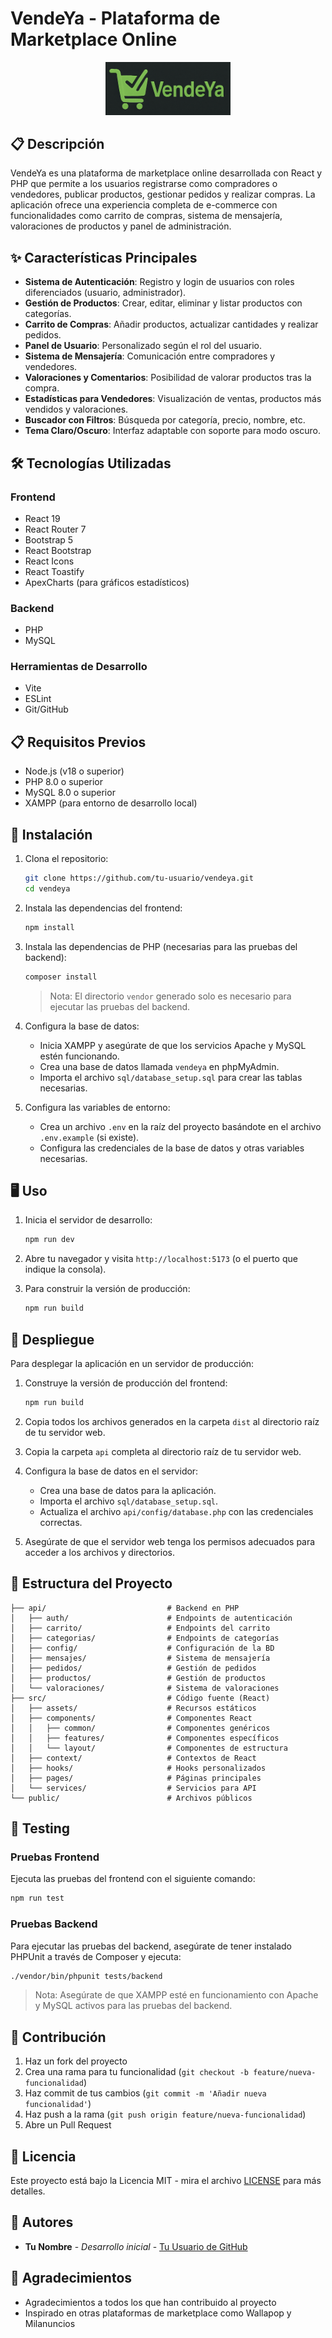 # VendeYa - Plataforma de Marketplace Online

<p align="center">
  <img src="./src/assets/VendeYa_Logo.png" alt="VendeYa Logo" width="200">
</p>

## 📋 Descripción

VendeYa es una plataforma de marketplace online desarrollada con React y PHP que permite a los usuarios registrarse como compradores o vendedores, publicar productos, gestionar pedidos y realizar compras. La aplicación ofrece una experiencia completa de e-commerce con funcionalidades como carrito de compras, sistema de mensajería, valoraciones de productos y panel de administración.

## ✨ Características Principales

- **Sistema de Autenticación**: Registro y login de usuarios con roles diferenciados (usuario, administrador).
- **Gestión de Productos**: Crear, editar, eliminar y listar productos con categorías.
- **Carrito de Compras**: Añadir productos, actualizar cantidades y realizar pedidos.
- **Panel de Usuario**: Personalizado según el rol del usuario.
- **Sistema de Mensajería**: Comunicación entre compradores y vendedores.
- **Valoraciones y Comentarios**: Posibilidad de valorar productos tras la compra.
- **Estadísticas para Vendedores**: Visualización de ventas, productos más vendidos y valoraciones.
- **Buscador con Filtros**: Búsqueda por categoría, precio, nombre, etc.
- **Tema Claro/Oscuro**: Interfaz adaptable con soporte para modo oscuro.

## 🛠️ Tecnologías Utilizadas

### Frontend
- React 19
- React Router 7
- Bootstrap 5
- React Bootstrap
- React Icons
- React Toastify
- ApexCharts (para gráficos estadísticos)

### Backend
- PHP
- MySQL

### Herramientas de Desarrollo
- Vite
- ESLint
- Git/GitHub

## 📋 Requisitos Previos

- Node.js (v18 o superior)
- PHP 8.0 o superior
- MySQL 8.0 o superior
- XAMPP (para entorno de desarrollo local)

## 🚀 Instalación

1. Clona el repositorio:
   ```bash
   git clone https://github.com/tu-usuario/vendeya.git
   cd vendeya
   ```

2. Instala las dependencias del frontend:
   ```bash
   npm install
   ```

3. Instala las dependencias de PHP (necesarias para las pruebas del backend):
   ```bash
   composer install
   ```
   > Nota: El directorio `vendor` generado solo es necesario para ejecutar las pruebas del backend.

4. Configura la base de datos:
   - Inicia XAMPP y asegúrate de que los servicios Apache y MySQL estén funcionando.
   - Crea una base de datos llamada `vendeya` en phpMyAdmin.
   - Importa el archivo `sql/database_setup.sql` para crear las tablas necesarias.

5. Configura las variables de entorno:
   - Crea un archivo `.env` en la raíz del proyecto basándote en el archivo `.env.example` (si existe).
   - Configura las credenciales de la base de datos y otras variables necesarias.

## 🖥️ Uso

1. Inicia el servidor de desarrollo:
   ```bash
   npm run dev
   ```

2. Abre tu navegador y visita `http://localhost:5173` (o el puerto que indique la consola).

3. Para construir la versión de producción:
   ```bash
   npm run build
   ```

## 🚀 Despliegue

Para desplegar la aplicación en un servidor de producción:

1. Construye la versión de producción del frontend:
   ```bash
   npm run build
   ```

2. Copia todos los archivos generados en la carpeta `dist` al directorio raíz de tu servidor web.

3. Copia la carpeta `api` completa al directorio raíz de tu servidor web.

4. Configura la base de datos en el servidor:
   - Crea una base de datos para la aplicación.
   - Importa el archivo `sql/database_setup.sql`.
   - Actualiza el archivo `api/config/database.php` con las credenciales correctas.

5. Asegúrate de que el servidor web tenga los permisos adecuados para acceder a los archivos y directorios.

## 📁 Estructura del Proyecto

```
├── api/                           # Backend en PHP
│   ├── auth/                      # Endpoints de autenticación
│   ├── carrito/                   # Endpoints del carrito
│   ├── categorias/                # Endpoints de categorías
│   ├── config/                    # Configuración de la BD
│   ├── mensajes/                  # Sistema de mensajería
│   ├── pedidos/                   # Gestión de pedidos
│   ├── productos/                 # Gestión de productos
│   └── valoraciones/              # Sistema de valoraciones
├── src/                           # Código fuente (React)
│   ├── assets/                    # Recursos estáticos
│   ├── components/                # Componentes React
│   │   ├── common/                # Componentes genéricos
│   │   ├── features/              # Componentes específicos
│   │   └── layout/                # Componentes de estructura
│   ├── context/                   # Contextos de React
│   ├── hooks/                     # Hooks personalizados
│   ├── pages/                     # Páginas principales
│   └── services/                  # Servicios para API
└── public/                        # Archivos públicos
```

## 🧪 Testing

### Pruebas Frontend

Ejecuta las pruebas del frontend con el siguiente comando:

```bash
npm run test
```

### Pruebas Backend

Para ejecutar las pruebas del backend, asegúrate de tener instalado PHPUnit a través de Composer y ejecuta:

```bash
./vendor/bin/phpunit tests/backend
```

> Nota: Asegúrate de que XAMPP esté en funcionamiento con Apache y MySQL activos para las pruebas del backend.

## 🤝 Contribución

1. Haz un fork del proyecto
2. Crea una rama para tu funcionalidad (`git checkout -b feature/nueva-funcionalidad`)
3. Haz commit de tus cambios (`git commit -m 'Añadir nueva funcionalidad'`)
4. Haz push a la rama (`git push origin feature/nueva-funcionalidad`)
5. Abre un Pull Request

## 📄 Licencia

Este proyecto está bajo la Licencia MIT - mira el archivo [LICENSE](LICENSE) para más detalles.

## 👥 Autores

- **Tu Nombre** - *Desarrollo inicial* - [Tu Usuario de GitHub](https://github.com/tu-usuario)

## 🙏 Agradecimientos

- Agradecimientos a todos los que han contribuido al proyecto
- Inspirado en otras plataformas de marketplace como Wallapop y Milanuncios
